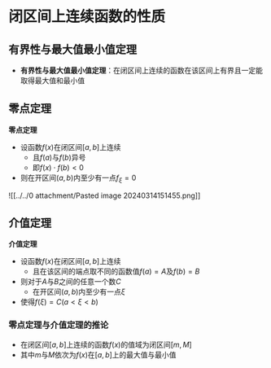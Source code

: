# 闭区间上连续函数的性质

## 有界性与最大值最小值定理

- **有界性与最大值最小值定理**：在闭区间上连续的函数在该区间上有界且一定能取得最大值和最小值

## 零点定理

**零点定理**
- 设函数$f(x)$在闭区间$[a,b]$上连续
	- 且$f(a)$与$f(b)$异号
	- 即$f(x)\cdot f(b)<0$
- 则在开区间$(a,b)$内至少有一点$f_{\xi}=0$

![[../../0 attachment/Pasted image 20240314151455.png]]

## 介值定理

**介值定理**
- 设函数$f(x)$在闭区间$[a,b]$上连续
	- 且在该区间的端点取不同的函数值$f(a)=A$及$f(b)=B$
- 则对于$A$与$B$之间的任意一个数$C$
	- 在开区间$(a,b)$内至少有一点$\xi$
- 使得$f(\xi)=C(a<\xi<b)$

### 零点定理与介值定理的推论

- 在闭区间$[a,b]$上连续的函数$f(x)$的值域为闭区间$[m,M]$
- 其中$m$与$M$依次为$f(x)$在$[a,b]$上的最大值与最小值
